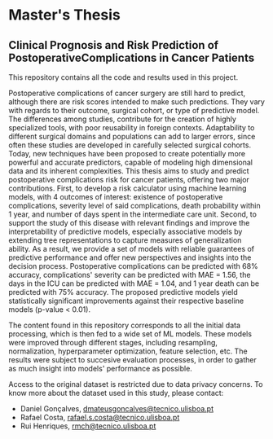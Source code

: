 # Master's Thesis
## Clinical Prognosis and Risk Prediction of PostoperativeComplications in Cancer Patients

This repository contains all the code and results used in this project.

Postoperative complications of cancer surgery are still hard to predict, although there are risk scores intended to make such predictions. They vary with regards to their outcome, surgical cohort, or type of predictive model. The differences among studies, contribute for the creation of highly specialized tools, with poor reusability in foreign contexts. Adaptability to different surgical domains and populations can add to larger errors, since often these studies are developed in carefully selected surgical cohorts. Today, new techniques have been proposed to create potentially more powerful and accurate predictors, capable of modeling high dimensional data and its inherent complexities. This thesis aims to study and predict postoperative complications risk for cancer patients, offering two major contributions. First, to develop a risk calculator using machine learning models, with 4 outcomes of interest: existence of postoperative complications, severity level of said complications, death probability within 1 year, and number of days spent in the intermediate care unit. Second, to support the study of this disease with relevant findings and improve the interpretability of predictive models, especially associative models by extending tree representations to capture measures of generalization ability. As a result, we provide a set of models with reliable guarantees of predictive performance and offer new perspectives and insights into the decision process. Postoperative complications can be predicted with 68% accuracy, complications' severity can be predicted with MAE = 1.56, the days in the ICU can be predicted with MAE = 1.04, and 1 year death can be predicted with 75% accuracy. The proposed predictive models yield statistically significant improvements against their respective baseline models (p-value < 0.01).

The content found in this repository corresponds to all the initial data processing, which is then fed to a wide set of ML models. These models were improved through different stages, including resampling, normalization, hyperparameter optimization, feature selection, etc. The results were subject to succesive evaluation processes, in order to gather as much insight into models' performance as possible.

Access to the original dataset is restricted due to data privacy concerns. To know more about the dataset used in this study, please contact:
- Daniel Gonçalves, dmateusgoncalves@tecnico.ulisboa.pt
- Rafael Costa, rafael.s.costa@tecnico.ulisboa.pt
- Rui Henriques, rmch@tecnico.ulisboa.pt

